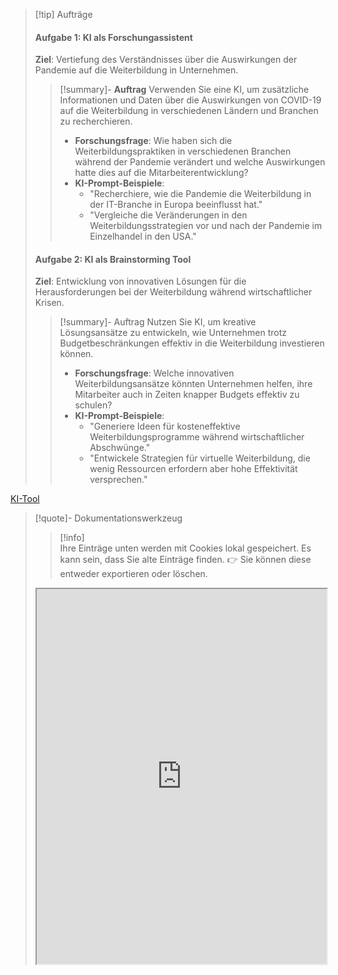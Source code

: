>[!tip] Aufträge
>#### Aufgabe 1: KI als Forschungassistent
> **Ziel**: Vertiefung des Verständnisses über die Auswirkungen der Pandemie auf die Weiterbildung in Unternehmen.
>>[!summary]- **Auftrag**
>>Verwenden Sie eine KI, um zusätzliche Informationen und Daten über die Auswirkungen von COVID-19 auf die Weiterbildung in verschiedenen Ländern und Branchen zu recherchieren.
>> - **Forschungsfrage**: Wie haben sich die Weiterbildungspraktiken in verschiedenen Branchen während der Pandemie verändert und welche Auswirkungen hatte dies auf die Mitarbeiterentwicklung?
>> - **KI-Prompt-Beispiele**:
>>     - "Recherchiere, wie die Pandemie die Weiterbildung in der IT-Branche in Europa beeinflusst hat."
>>     - "Vergleiche die Veränderungen in den Weiterbildungsstrategien vor und nach der Pandemie im Einzelhandel in den USA."
>       
>#### Aufgabe 2: KI als Brainstorming Tool
> **Ziel**: Entwicklung von innovativen Lösungen für die Herausforderungen bei der Weiterbildung während wirtschaftlicher Krisen.
>>[!summary]- Auftrag 
>> Nutzen Sie KI, um kreative Lösungsansätze zu entwickeln, wie Unternehmen trotz Budgetbeschränkungen effektiv in die Weiterbildung investieren können.
>> - **Forschungsfrage**: Welche innovativen Weiterbildungsansätze könnten Unternehmen helfen, ihre Mitarbeiter auch in Zeiten knapper Budgets effektiv zu schulen?
>> - **KI-Prompt-Beispiele**:
>>     - "Generiere Ideen für kosteneffektive Weiterbildungsprogramme während wirtschaftlicher Abschwünge."
>>     - "Entwickele Strategien für virtuelle Weiterbildung, die wenig Ressourcen erfordern aber hohe Effektivität versprechen."

[KI-Tool](https://tools.fobizz.com/p/login)

>[!quote]- Dokumentationswerkzeug
>>[!info]  
>Ihre Einträge unten werden mit Cookies lokal gespeichert. Es kann sein, dass Sie alte Einträge finden. 
>👉 Sie können diese entweder exportieren oder löschen.
><iframe width="100%" height="600" src="https://app.Lumi.education/run/HvNdGA" allowfullscreen allow="geolocation *; autoplay; encrypted-media"></iframe>

